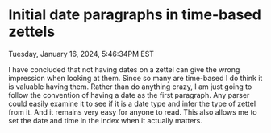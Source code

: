 # Initial date paragraphs in time-based zettels

Tuesday, January 16, 2024, 5:46:34PM EST

I have concluded that not having dates on a zettel can give the wrong impression when looking at them. Since so many are time-based I do think it is valuable having them. Rather than do anything crazy, I am just going to follow the convention of having a date as the first paragraph. Any parser could easily examine it to see if it is a date type and infer the type of zettel from it. And it remains very easy for anyone to read. This also allows me to set the date and time in the index when it actually matters.
